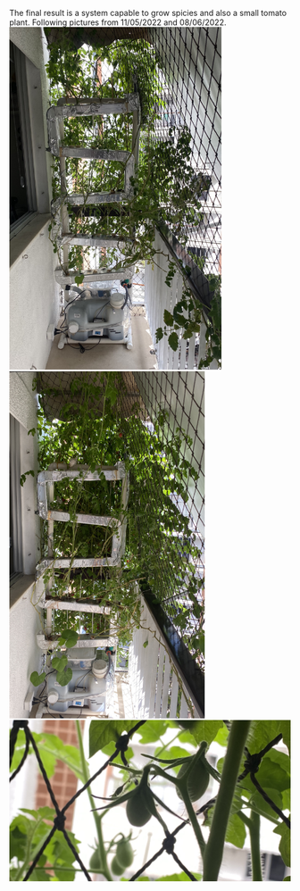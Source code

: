 The final result is a system capable to grow spicies and also a small tomato plant. Following pictures from 11/05/2022 and 08/06/2022.
<br><img src=./Final-version.jpg width=380><img src=./Final-version-update.jpg width=350><br>
<img src=./results-tomatoes.jpg width=600><br>

